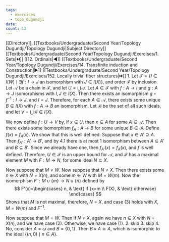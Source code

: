 ```yaml
---
tags:
  - exercises
  - topo_dugundji
date: 
count: 13
---
```

[[Directory]], [[Textbooks/Undergraduate/Second Year/Topology Dugundji/Topology Dugundji|Subject Directory]]
[[Textbooks/Undergraduate/Second Year/Topology Dugundji/Exercises/1. Sets|🞀🞀]] [[12. Ordinals|◀]] [[Textbooks/Undergraduate/Second Year/Topology Dugundji/Exercises/14. Transfinite induction and Construction|▶]] [[Textbooks/Undergraduate/Second Year/Topology Dugundji/Exercises/152. Locally trivial fiber structures|🞂🞂]]
1. 
Let ${} \mathscr{F}=\{ I \in I(W) \mid  \exists f:I\to{}J\text{ an isomorphism with }J \in I(X)\} {}$, and order $\mathscr{F}$ by inclusion. Let $\mathscr{A}$ be a chain in $\mathscr{F}$, and let ${} U=\bigcup \mathscr{A} {}$. Let ${} A \in \mathscr{F} {}$ with ${} f:A\to{}I {}$ and $g:A\to{}J {}$ isomorphisms with ${} I,\, J \in I(X) {}$. Then there exists an isomorphism ${} g\circ f^{-1}:I\to{}J {}$, and ${} I=J {}$. Therefore, for each ${} A \in \mathscr{A} {}$, there exists some unique ${} B \in I(X) {}$ with $f:A\to{}B {}$ an isomorphism. Let $\mathscr{B}$ be the set of all such ideals, and let ${} V=\bigcup \mathscr{B} \in I(X) {}$.

We now define $f:U\to{}V {}$ by, if ${} x \in U {}$, then ${} x \in A {}$ for some ${} A \in \mathscr{A} {}$. Then there exists some isomorphism ${} f_{A}: A\to{}B {}$ for some unique ${} B \in \mathscr{B} {}$. Define ${} f(x)=f_{A}(x) {}$. We show that this is well defined: Suppose that ${} x \in A' \supseteq A {}$. Then ${} f_{A'}: A' \to{}B' {}$, and by 4.1 there is at most 1 isomorphism between ${} A \subseteq A' {}$ and ${} B \subseteq B' {}$. Since we already have one, then ${} f_{A'}(x)=f_{A}(x) {}$, and $f$ is well defined. Therefore, ${} U \in \mathscr{F} {}$ is an upper bound for $\mathscr{A}$, and $\mathscr{F}$ has a maximal element $M$ with ${} F:M \to{} N {}$, for some ideal ${} N \subseteq X {}$. 

Now suppose that $M \neq W {}$. Now suppose that $N\neq X$. Then there exists some ${} n \in X {}$ with ${} N=X(n) {}$, and some ${} m \in W {}$ with ${} M=W(m) {}$. Now the isomorphism ${} F':M \cup \{m\}\to{}N \cup \{n\} {}$ defined by 
$$
F'(x)=\begin{cases}
n, & \text{ if }x=m \\
F(X),  & \text{ otherwise}
\end{cases}
$$
Shows that $M$ is not maximal, therefore, ${} N =X {}$, and case ${} (3) {}$ holds with $X$, ${} M=W(m) {}$ and ${} F^{-1} {}$.

Now suppose that $M =W {}$. Then if $N\neq X$, again we have ${} n \in X {}$ with ${} N =X(n) {}$, and we have case ${} (2)$. Otherwise, we have case ${} (1) {}$. 
2. skip
3. skip
4. 
No, consider $A=\omega$ and ${} B=\{ 0,\, 1 \} {}$. Then ${} B \times  A \cong A {}$, which is isomorphic to the ideal ${} \{ (n,\, 0) \mid  n \in A \} {}$.
